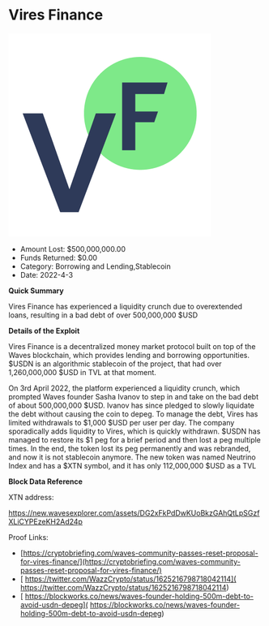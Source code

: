 # Vires Finance
![Vires Finance](/rektimages/Vires-Finance.png)
- Amount Lost: $500,000,000.00
- Funds Returned: $0.00
- Category: Borrowing and Lending,Stablecoin
- Date: 2022-4-3

**Quick Summary**

Vires Finance has experienced a liquidity crunch due to overextended loans, resulting in a bad debt of over 500,000,000 $USD

  


 **Details of the Exploit**

Vires Finance is a decentralized money market protocol built on top of the Waves blockchain, which provides lending and borrowing opportunities. $USDN is an algorithmic stablecoin of the project, that had over 1,260,000,000 $USD in TVL at that moment. 

On 3rd April 2022, the platform experienced a liquidity crunch, which prompted Waves founder Sasha Ivanov to step in and take on the bad debt of about 500,000,000 $USD. Ivanov has since pledged to slowly liquidate the debt without causing the coin to depeg. To manage the debt, Vires has limited withdrawals to $1,000 $USD per user per day. The company sporadically adds liquidity to Vires, which is quickly withdrawn. $USDN has managed to restore its $1 peg for a brief period and then lost a peg multiple times. In the end, the token lost its peg permanently and was rebranded, and now it is not stablecoin anymore. The new token was named Neutrino Index and has a $XTN symbol, and it has only 112,000,000 $USD as a TVL

  


 **Block Data Reference**

XTN address:

https://new.wavesexplorer.com/assets/DG2xFkPdDwKUoBkzGAhQtLpSGzfXLiCYPEzeKH2Ad24p


Proof Links:
- [https://cryptobriefing.com/waves-community-passes-reset-proposal-for-vires-finance/](https://cryptobriefing.com/waves-community-passes-reset-proposal-for-vires-finance/)
- [ https://twitter.com/WazzCrypto/status/1625216798718042114]( https://twitter.com/WazzCrypto/status/1625216798718042114)
- [ https://blockworks.co/news/waves-founder-holding-500m-debt-to-avoid-usdn-depeg]( https://blockworks.co/news/waves-founder-holding-500m-debt-to-avoid-usdn-depeg)


